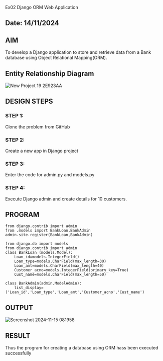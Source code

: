 Ex02 Django ORM Web Application
## Date: 14/11/2024 

## AIM
To develop a Django application to store and retrieve data from a Bank database using Object Relational Mapping(ORM).

## Entity Relationship Diagram
![New Project 19  2E923AA](https://github.com/user-attachments/assets/f639e8c6-d27b-4c5a-b84c-2e055f7c4e0b)



## DESIGN STEPS

### STEP 1:
Clone the problem from GitHub

### STEP 2:
Create a new app in Django project

### STEP 3:
Enter the code for admin.py and models.py

### STEP 4:
Execute Django admin and create details for 10 customers.

## PROGRAM
```
from django.contrib import admin
from .models import BankLoan,BankAdmin
admin.site.register(BankLoan,BankAdmin)

from django.db import models
from django.contrib import admin
class BankLoan (models.Model):
    Loan_id=models.IntegerField()
    Loan_type=models.CharField(max_length=30)
    Loan_amt=models.CharField(max_length=40)
    Customer_acno=models.IntegerField(primary_key=True)
    Cust_name=models.CharField(max_length=50)

class BankAdmin(admin.ModelAdmin):
    list_display=('Loan_id','Loan_type','Loan_amt','Customer_acno','Cust_name')
```


## OUTPUT
![Screenshot 2024-11-15 081958](https://github.com/user-attachments/assets/aff5247e-b4d3-47bb-a4cc-079434559ef8)




## RESULT
Thus the program for creating a database using ORM hass been executed successfully
